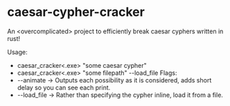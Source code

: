 # caesar-cypher-cracker
An &lt;overcomplicated> project to efficiently break caesar cyphers written in rust!

Usage:<br/>
- caesar_cracker&lt;.exe> "some caesar cypher"
- caesar_cracker&lt;.exe> "some filepath" --load_file
Flags:<br/>
- --animate -> Outputs each possibility as it is considered, adds short delay so you can see each print.
- --load_file -> Rather than specifying the cypher inline, load it from a file.
